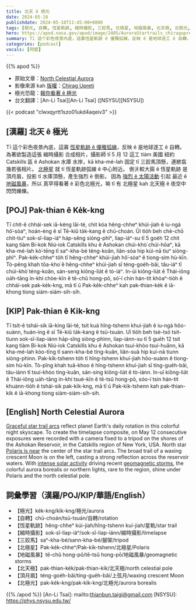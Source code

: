 ```yaml
---
title: 北天 ê 極光
date: 2024-05-18
publishdate: 2024-05-18T11:45:00+0800
tags: [極光, 自轉, 恆星軌跡, 縮時攝影, 三跤馬, 北極星, 地磁風暴, 北天極, 北極光, 頂月眉]
hero: https://apod.nasa.gov/apod/image/2405/AuroraStartrails_chiragupreti1024.jpg
summary: Tī 這个彩色夜景內底，這寡恆星軌跡 ê 優雅弧線，反映 ê 是地球逐工 ê 自轉。
categories: [podcast]
vocals: [阿錕]
---
```


{{% apod %}}

- 原始文章：[North Celestial Aurora](https://apod.nasa.gov/apod/ap240518.html)
- 影像來源 kah [版權][copyright]：[Chirag Upreti](https://www.instagram.com/chiragupreti/)
- 極光恐龍：[報你看著 ê 極光](https://www.aurorasaurus.org/)
- 台文翻譯：[An-Li Tsai][An-Li Tsai] ([NSYSU][NSYSU])

{{< podcast "clwxqyrtt1szo01ukd4aqeiv3" >}}

## [漢羅] 北天 ê 極光
Tī 這个彩色夜景內底，這寡 [恆星軌跡 ê 優雅弧線][Graceful star trail arcs]，反映 ê 是地球逐工 ê 自轉。
為著欲製造這張 縮時攝影 合成相片，攝影師 tī 5 月 12 這工 tiàm 美國 紐約 Catskills 區 ê Ashokan 水庫 水岸，kā kha-mé-lah 固定 tī 三跤馬頂懸，連紲翕幾若張相片。
[北極星][Polaris is near] 就 tī 恆星軌跡弧線 ê 中心附近。
倒爿較大箍 ê 恆星軌跡 是頂月眉，投影 tī 水庫頂懸，產生強烈 ê 倒影。
因為 [強烈 ê 太陽活動][intense solar activity] 引起 最近 ê [地磁風暴][geomagnetic storms]，所以 真罕得看著 ê 彩色北極光，嘛 tī 有 北極星 kah 北天極 ê 夜空中閃閃爍爍。

## [POJ] Pak-thian ê Ke̍k-kng
Tī chit-ê chhái-sek iā-kéng lāi-té, chit kóa hêng-chheⁿ khúi-jiah ê iu-ngá hô͘-sòaⁿ, hoán-èng ê sī Tē-kiû ta̍k-kang ê chū-choán.
Ūi tio̍h beh chè-chō chit-tiuⁿ sok-sî-liap-iáⁿ ha̍p-sêng siòng-phìⁿ, liap-iáⁿ-su tī 5 goe̍h 12 chit kang tiàm Bí-kok Niú-iok Catskills khu ê Ashokan chúi-khò͘ chúi-hōaⁿ, kā kha-mé-lah kò͘-tēng tī saⁿ-kha-bé téng-koân, liân-sòa hip kúi-nā tiuⁿ siòng-phìⁿ.
Pak-ke̍k-chheⁿ to̍h tī hêng-chheⁿ khúi-jiah hô͘-sòaⁿ ê tiong-sim hù-kīn.
Tò-pêng khah tōa-kho͘ ê hêng-chheⁿ khúi-jiah sī téng-goe̍h-bâi, tâu-iáⁿ tī chúi-khò͘ téng-koân, sán-seng kiông-lia̍t ê tò-iáⁿ.
In-ūi kiông-lia̍t ê Thài-iông oa̍h-tāng ín-khí chòe-kīn ê tē-chû hong-pō, só͘-í chin hán-tit khòaⁿ-tio̍h ê chhái-sek pak-ke̍k-kng, mā tī ū Pak-ke̍k-chheⁿ kah pak-thian-ke̍k ê iā-khong tiong siám-siám-sih-sih.

## [KIP] Pak-thian ê Ki̍k-kng
Tī tsit-ê tshái-sik iā-kíng lāi-té, tsit kuá hîng-tshenn khuí-jiah ê iu-ngá hôo-suànn, huán-ìng ê sī Tē-kiû ta̍k-kang ê tsū-tsuán.
Uī tio̍h beh tsè-tsō tsit-tiunn sok-sî-liap-iánn ha̍p-sîng siòng-phìnn, liap-iánn-su tī 5 gue̍h 12 tsit kang tiàm Bí-kok Niú-iok Catskills khu ê Ashokan tsuí-khòo tsuí-huānn, kā kha-mé-lah kòo-tīng tī sann-kha-bé tíng-kuân, liân-suà hip kuí-nā tiunn siòng-phìnn.
Pak-ki̍k-tshenn to̍h tī hîng-tshenn khuí-jiah hôo-suànn ê tiong-sim hù-kīn.
Tò-pîng khah tuā-khoo ê hîng-tshenn khuí-jiah sī tíng-gue̍h-bâi, tâu-iánn tī tsuí-khòo tíng-kuân, sán-sing kiông-lia̍t ê tò-iánn.
In-uī kiông-lia̍t ê Thài-iông ua̍h-tāng ín-khí tsuè-kīn ê tē-tsû hong-pō, sóo-í tsin hán-tit khuànn-tio̍h ê tshái-sik pak-ki̍k-kng, mā tī ū Pak-ki̍k-tshenn kah pak-thian-ki̍k ê iā-khong tiong siám-siám-sih-sih.

## [English] North Celestial Aurora
[Graceful star trail arcs][Graceful star trail arcs] reflect planet Earth's daily rotation in this colorful night skyscape.
To create the timelapse composite, on May 12 consecutive exposures were recorded with a camera fixed to a tripod on the shores of the Ashokan Reservoir, in the Catskills region of New York, USA.
North star [Polaris is near][Polaris is near] the center of the star trail arcs.
The broad trail of a waxing crescent Moon is on the left, casting a strong reflection across the reservoir waters.
With [intense solar activity][intense solar activity] driving recent [geomagnetic storms][geomagnetic storms], the colorful aurora borealis or northern lights, rare to the region, shine under Polaris and the north celestial pole.

## 詞彙學習（漢羅/POJ/KIP/華語/English）
- 【極光】ke̍k-kng/ki̍k-kng/極光/aurora
- 【自轉】chū-choán/tsū-tsuán/自轉/rotation
- 【恆星軌跡】hêng-chheⁿ kúi-jiah/hîng-tshenn kuí-jiah/星軌/star trail
- 【縮時攝影】sok-sî-liap-iáⁿ/sok-sî-liap-iánn/縮時攝影/timelapse
- 【三跤馬】saⁿ-kha-bé/sann-kha-bé/腳架/tripod
- 【北極星】Pak-ke̍k-chheⁿ/Pak-ki̍k-tshenn/北極星/Polaris
- 【地磁風暴】tē-chû hong-pō/tē-tsû hong-pō/地磁風暴/geomagnetic storms
- 【北天極】pak-thian-ke̍k/pak-thian-ki̍k/北天極/north celestial pole
- 【頂月眉】téng-goe̍h-bâi/tíng-gue̍h-bâi/上弦月/waxing crescent Moon
- 【北極光】pak-ke̍k-kng/pak-ki̍k-kng/北極光/aurora borealis

{{% /apod %}}
[An-Li Tsai]: mailto:thianbun.taigi@gmail.com
[NSYSU]: https://phys.nsysu.edu.tw/

[copyright]: https://apod.nasa.gov/apod/fap/lib/about_apod.html#srapply
[License3]: https://creativecommons.org/licenses/by/3.0/
[License2]:https://creativecommons.org/licenses/by-nc-nd/2.0/

[Graceful star trail arcs]:https://apod.nasa.gov/apod/ap220728.html
[Polaris is near]:https://apod.nasa.gov/apod/ap110514.html
[intense solar activity]:https://science.nasa.gov/science-research/heliophysics/how-nasa-tracked-the-most-intense-solar-storm-in-decades/
[geomagnetic storms]:https://spaceweather.com/

